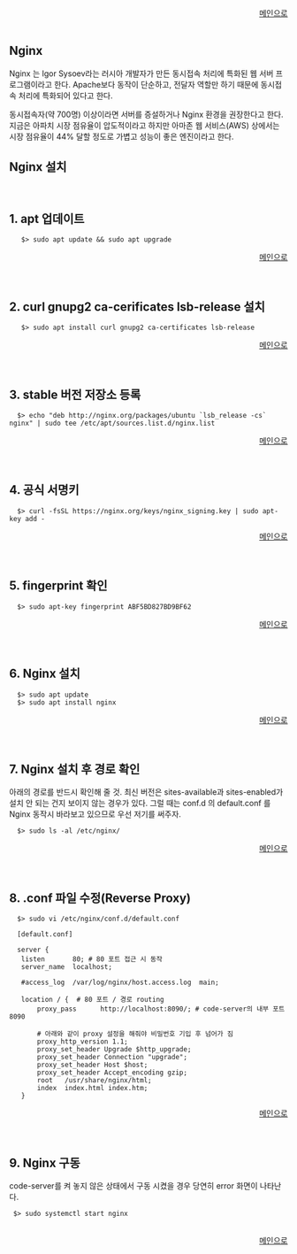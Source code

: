 <div align="right"> 
<a href="https://github.com/och5351/code-server/blob/main/README.md"> 메인으로 </a>
</div><br>

## Nginx

Nginx 는 Igor Sysoev라는 러시아 개발자가 만든 동시접속 처리에 특화된 웹 서버 프로그램이라고 한다. Apache보다 동작이 단순하고, 전달자 역할만 하기 때문에 동시접속 처리에 특화되어 있다고 한다.

동시접속자(약 700명) 이상이라면 서버를 증설하거나 Nginx 환경을 권장한다고 한다. 지금은 아파치 시장 점유율이 압도적이라고 하지만 아마존 웹 서비스(AWS) 상에서는 시장 점유율이 44% 달할 정도로 가볍고 성능이 좋은 엔진이라고 한다.

## Nginx 설치

<br>

1.<span> </span>apt 업데이트 
---

 ```
    $> sudo apt update && sudo apt upgrade
 ```
 <div align="right"> 
<a href="https://github.com/och5351/code-server/blob/main/README.md"> 메인으로 </a>
</div><br>

<br>

2.<span> </span>curl gnupg2 ca-cerificates lsb-release 설치
---

 ```
    $> sudo apt install curl gnupg2 ca-certificates lsb-release
 ```
 <div align="right"> 
<a href="https://github.com/och5351/code-server/blob/main/README.md"> 메인으로 </a>
</div><br>

 <br>

3.<span> </span> stable 버전 저장소 등록
---

 ```
   $> echo "deb http://nginx.org/packages/ubuntu `lsb_release -cs` nginx" | sudo tee /etc/apt/sources.list.d/nginx.list
 ```
 <div align="right"> 
<a href="https://github.com/och5351/code-server/blob/main/README.md"> 메인으로 </a>
</div><br>

<br>

4.<span> </span> 공식 서명키
---

 ```
   $> curl -fsSL https://nginx.org/keys/nginx_signing.key | sudo apt-key add -
 ```
 <div align="right"> 
<a href="https://github.com/och5351/code-server/blob/main/README.md"> 메인으로 </a>
</div><br>

<br>

5.<span> </span> fingerprint 확인
---

 ```
   $> sudo apt-key fingerprint ABF5BD827BD9BF62
 ```
 <div align="right"> 
<a href="https://github.com/och5351/code-server/blob/main/README.md"> 메인으로 </a>
</div><br>

<br>

6.<span> </span>Nginx 설치
---

 ```
   $> sudo apt update
   $> sudo apt install nginx
 ```
 <div align="right"> 
<a href="https://github.com/och5351/code-server/blob/main/README.md"> 메인으로 </a>
</div><br>

<br>

7.<span> </span>Nginx 설치 후 경로 확인
---

아래의 경로를 반드시 확인해 줄 것. 최신 버전은 sites-available과 sites-enabled가 설치 안 되는 건지 보이지 않는 경우가 있다.
그럴 때는 conf.d 의 default.conf 를 Nginx 동작시 바라보고 있으므로 우선 저기를 써주자.

 ```
   $> sudo ls -al /etc/nginx/
 ```
<div align="right"> 
<a href="https://github.com/och5351/code-server/blob/main/README.md"> 메인으로 </a>
</div><br>

<br>

8.<span> </span>.conf 파일 수정(Reverse Proxy)
---

 ```
   $> sudo vi /etc/nginx/conf.d/default.conf
  
   [default.conf]
   
   server {
    listen       80; # 80 포트 접근 시 동작
    server_name  localhost;

    #access_log  /var/log/nginx/host.access.log  main;

    location / {  # 80 포트 / 경로 routing
        proxy_pass      http://localhost:8090/; # code-server의 내부 포트 8090

        # 아래와 같이 proxy 설정을 해줘야 비밀번호 기입 후 넘어가 짐
        proxy_http_version 1.1;
        proxy_set_header Upgrade $http_upgrade; 
        proxy_set_header Connection "upgrade";
        proxy_set_header Host $host;
        proxy_set_header Accept_encoding gzip;
        root   /usr/share/nginx/html;
        index  index.html index.htm;
    }
 ```
 <div align="right"> 
<a href="https://github.com/och5351/code-server/blob/main/README.md"> 메인으로 </a>
</div><br>

 <br>

9.<span> </span>Nginx 구동
---

code-server를 켜 놓지 않은 상태에서 구동 시켰을 경우 당연히 error 화면이 나타난다.

 ```
  $> sudo systemctl start nginx
 ```
<br>

<div align="right"> 
<a href="https://github.com/och5351/code-server/blob/main/README.md"> 메인으로 </a>
</div><br>
